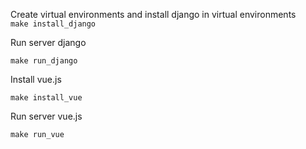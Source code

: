 Create virtual environments and install django in virtual environments<br>
`make install_django`

Run server django

`make run_django`

Install vue.js

`make install_vue`

Run server vue.js

`make run_vue`